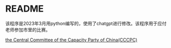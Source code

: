 # README

该程序是2023年3月用python编写的，使用了chatgpt进行修改。该程序用于应付老师参加市里的比赛。

[the Central Committee of the Capacity Party of China(CCCPC)](ovule-seed.github.io)
